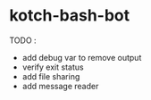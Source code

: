 # kotch-bash-bot

TODO :
* add debug var to remove output
* verify exit status
* add file sharing
* add message reader
